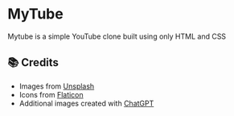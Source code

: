 # MyTube
Mytube is a simple YouTube clone built using only HTML and CSS

## 📚 Credits
- Images from [Unsplash](https://unsplash.com)  
- Icons from [Flaticon](https://www.flaticon.com)  
- Additional images created with [ChatGPT](https://chat.openai.com/)  

